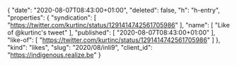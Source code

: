 {
  "date": "2020-08-07T08:43:00+01:00",
  "deleted": false,
  "h": "h-entry",
  "properties": {
    "syndication": [
      "https://twitter.com/kurtinc/status/1291414742561705986"
    ],
    "name": [
      "Like of @kurtinc's tweet"
    ],
    "published": [
      "2020-08-07T08:43:00+01:00"
    ],
    "like-of": [
      "https://twitter.com/kurtinc/status/1291414742561705986"
    ]
  },
  "kind": "likes",
  "slug": "2020/08/inli9",
  "client_id": "https://indigenous.realize.be"
}
